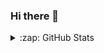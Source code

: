 ### Hi there 👋

<!--
**chrobles9/chrobles9** is a ✨ _special_ ✨ repository because its `README.md` (this file) appears on your GitHub profile.

Here are some ideas to get you started:

- 🔭 I’m currently working on ...
- 🌱 I’m currently learning ...
- 👯 I’m looking to collaborate on ...
- 🤔 I’m looking for help with ...
- 💬 Ask me about ...
- 📫 How to reach me: ...
- 😄 Pronouns: ...
- ⚡ Fun fact: ...
-->


<details>
  <summary>:zap: GitHub Stats</summary>
  
  [![Carlos' GitHub stats](https://github-readme-stats-chrobles9.vercel.app/api?username=chrobles9)](https://github.com/chrobles9/github-readme-stats)

  [![Top Langs](https://github-readme-stats-chrobles9.vercel.app/api/top-langs/?username=chrobles9)](https://github.com/chrobles9/github-readme-stats)

  
  
  <!--  <a href = 'https://github.com/chrobles9/github-readme-stats'>  -->
      <img alt = 'GitHub Top Languages' src = 'https://github-readme-stats-chrobles9.vercel.app/api/top-langs/?username=chrobles9&layout=compact&theme=chartreuse-dark&hide_border=true'/>
 <!--   </a>  
    <a href = 'https://github.com/chrobles9/github-readme-stats'>  -->
      <img display = 'block' alt = 'GitHub Stats' src = 'https://github-readme-stats-chrobles9.vercel.app/api?username=chrobles9&show_icons=true&theme=chartreuse-dark&hide_border=true' />
 <!--   </a>
</details>   -->



